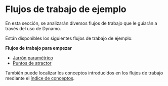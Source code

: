 # Flujos de trabajo de ejemplo

En esta sección, se analizarán diversos flujos de trabajo que le guiarán a través del uso de Dynamo.

Están disponibles los siguientes flujos de trabajo de ejemplo:

**Flujos de trabajo para empezar**

* [Jarrón paramétrico](10-1\_getting-started-workflows/1-parametric-vase.md)
* [Puntos de atractor](10-1\_getting-started-workflows/2-attractor-points.md)

También puede localizar los conceptos introducidos en los flujos de trabajo mediante el [índice de conceptos](table-of-summary-for-some-concept-used-in-previous-exercises.md).

